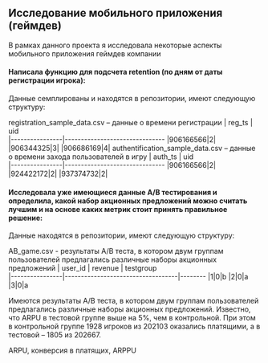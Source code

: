  
## Исследование мобильного приложения (геймдев)

  

В рамках данного проекта я исследовала некоторые аспекты мобильного приложения геймдев компании

  

#### Написала функцию для подсчета retention (по дням от даты регистрации игрока):

Данные семплированы и находятся в репозитории, имеют следующую структуру:

  

registration_sample_data.csv – данные о времени регистрации
|     reg_ts           |      uid                       
|----------------|-------------------------------
|906166566|2|
|906344325|3|
|906686169|4|
authentification_sample_data.csv – данные о времени захода пользователей в игру
|     auth_ts           |      uid                       
|----------------|-------------------------------
|906166566|2|
|924422172|2|
|937374732|2|

  

#### Исследовала уже имеющиеся данные A/B тестирования и определила, какой набор акционных предложений можно считать лучшим и на основе каких метрик стоит принять правильное решение:

Данные находятся в репозитории, имеют следующую структуру:

  

AB_game.csv - результаты A/B теста, в котором двум группам пользователей предлагались различные наборы акционных предложений
|     user_id           |      revenue           | testgroup                          
|----------------|-----------------------------------|--------
|1|0|b
|2|0|a
|3|0|a
  

Имеются результаты A/B теста, в котором двум группам пользователей предлагались различные наборы акционных предложений. Известно, что ARPU в тестовой группе выше на 5%, чем в контрольной. При этом в контрольной группе 1928 игроков из 202103 оказались платящими, а в тестовой – 1805 из 202667.

  

ARPU, конверсия в платящих, ARPPU
